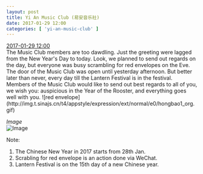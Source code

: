 ```yaml
---
layout: post
title: Yi An Music Club (易安音乐社)
date: 2017-01-29 12:00
categories: [ 'yi-an-music-club' ]
---
```


<div class="weibo-info">
  <a href="http://weibo.com/6094546964/Et2RT3zGy">2017-01-29 12:00</a>
</div>
The Music Club members are too dawdling. Just the greeting were lagged from the New Year's Day to today. Look, we planned to send out regards on the day, but everyone was busy scrambling for red envelopes on the Eve. The door of the Music Club was open until yesterday afternoon. But better later than never, every day till the Lantern Festival is in the festival. Members of the Music Club would like to send out best regards to all of you, we wish you: auspicious in the Year of the Rooster, and everything goes well with you. ![red envelope](http://img.t.sinajs.cn/t4/appstyle/expression/ext/normal/e0/hongbao1_org.gif)

<!-- more -->

*Image*  
![Image](http://wx2.sinaimg.cn/mw690/006Es64Agy1fc6s1d8angj31501lwgwc.jpg)

Note:
1. The Chinese New Year in 2017 starts from 28th Jan.
1. Scrabling for red envelope is an action done via WeChat.
1. Lantern Festival is on the 15th day of a new Chinese year.

